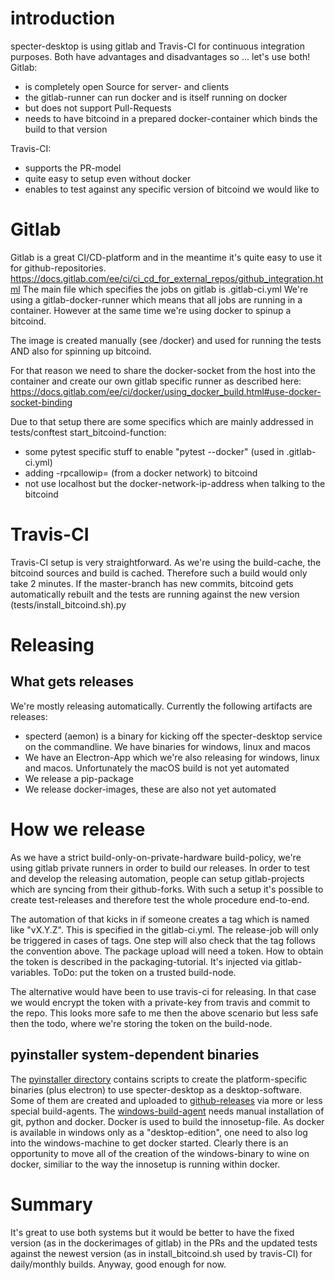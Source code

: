 # introduction
specter-desktop is using gitlab and Travis-CI for continuous integration purposes. Both have advantages and disadvantages so ... let's use both!
Gitlab:
* is completely open Source for server- and clients
* the gitlab-runner can run docker and is itself running on docker
* but does not support Pull-Requests
* needs to have bitcoind in a prepared docker-container which binds the build to that version

Travis-CI:
* supports the PR-model
* quite easy to setup even without docker
* enables to test against any specific version of bitcoind we would like to

# Gitlab

Gitlab is a great CI/CD-platform and in the meantime it's quite easy to use it for github-repositories.
https://docs.gitlab.com/ee/ci/ci_cd_for_external_repos/github_integration.html
The main file which specifies the jobs on gitlab is .gitlab-ci.yml
We're using a gitlab-docker-runner which means that all jobs are running in a container.
However at the same time we're using docker to spinup a bitcoind. 

The image is created manually (see /docker) and used for running the tests AND also for 
spinning up bitcoind.

For that reason we need to share the docker-socket from the host into the container and 
create our own gitlab specific runner as described here: 
https://docs.gitlab.com/ee/ci/docker/using_docker_build.html#use-docker-socket-binding

Due to that setup there are some specifics which are mainly addressed in tests/conftest 
start_bitcoind-function:
* some pytest specific stuff to enable "pytest --docker" (used in .gitlab-ci.yml)
* adding -rpcallowip= (from a docker network) to bitcoind
* not use localhost but the docker-network-ip-address when talking to the bitcoind

# Travis-CI

Travis-CI setup is very straightforward. As we're using the build-cache, the bitcoind sources and build is cached. Therefore such a build would only take 2 minutes. If the master-branch has new commits, bitcoind gets automatically rebuilt and the tests are running against the new version (tests/install_bitcoind.sh).py

# Releasing

## What gets releases

We're mostly releasing automatically. Currently the following artifacts are releases:
* specterd (aemon) is a binary for kicking off the specter-desktop service on the commandline. We have binaries for windows, linux and macos
* We have an Electron-App which we're also releasing for windows, linux and macos. Unfortunately the macOS build is not yet automated
* We release a pip-package
* We release docker-images, these are also not yet automated

# How we release
As we have a strict build-only-on-private-hardware build-policy, we're using gitlab private runners in order to build our releases. In order to test and develop the releasing automation, people can setup gitlab-projects which are syncing from their github-forks. With such a setup it's possible to create test-releases and therefore test the whole procedure end-to-end.

The automation of that kicks in if someone creates a tag which is named like "vX.Y.Z". This is specified in the gitlab-ci.yml. The release-job will only be triggered in cases of tags. One step will also check that the tag follows the convention above.
The package upload will need a token. How to obtain the token is described in the packaging-tutorial. It's injected via gitlab-variables. ToDo: put the token on a trusted build-node.

The alternative would have been to use travis-ci for releasing. In that case we would encrypt the token with a private-key from travis and commit to the repo. This looks more safe to me then the above scenario but less safe then the todo, where we're storing the token on the build-node.

## pyinstaller system-dependent binaries
The [pyinstaller directory](../pyinstaller) contains scripts to create the platform-specific binaries (plus electron) to use specter-desktop as a desktop-software. Some of them are created and uploaded to [github-releases](https://github.com/cryptoadvance/specter-desktop/releases) via more or less special build-agents.
The [windows-build-agent](https://docs.gitlab.com/runner/install/windows.html) needs manual installation 
of git, python and docker. Docker is used to build the innosetup-file.
As docker is available in windows only as a "desktop-edition", one need to also
log into the windows-machine to get docker started.
Clearly there is an opportunity to move all of the creation of the windows-binary to wine on docker,
similiar to the way the innosetup is running within docker.

#  Summary

It's great to use both systems but it would be better to have the fixed version (as in the dockerimages of gitlab) in the PRs and the updated tests against the newest version (as in install_bitcoind.sh used by travis-CI) for daily/monthly builds. 
Anyway, good enough for now. 
